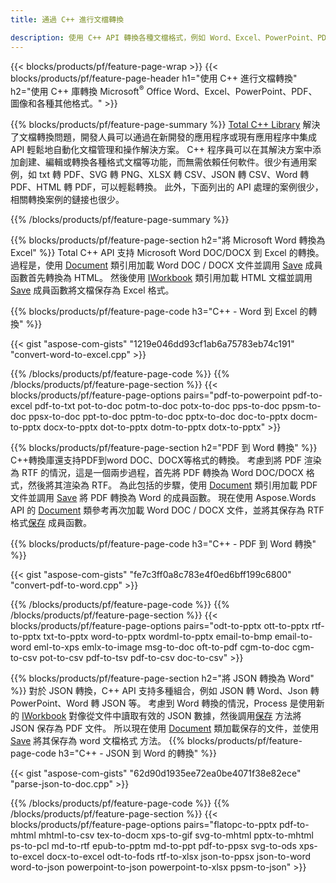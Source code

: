 ```yaml
---
title: 通過 C++ 進行文檔轉換 

description: 使用 C++ API 轉換各種文檔格式，例如 Word、Excel、PowerPoint、PDF、JSON、圖像等。 
---
```


{{< blocks/products/pf/feature-page-wrap >}}
{{< blocks/products/pf/feature-page-header h1="使用 C++ 進行文檔轉換" h2="使用 C++ 庫轉換 Microsoft<sup>&reg;</sup> Office Word、Excel、PowerPoint、PDF、圖像和各種其他格式。" >}}

{{% blocks/products/pf/feature-page-summary %}}
[Total C++ Library](https://products.aspose.com/total/cpp/) 解決了文檔轉換問題，開發人員可以通過在新開發的應用程序或現有應用程序中集成 API 輕鬆地自動化文檔管理和操作解決方案。 C++ 程序員可以在其解決方案中添加創建、編輯或轉換各種格式文檔等功能，而無需依賴任何軟件。很少有通用案例，如 txt 轉 PDF、SVG 轉 PNG、XLSX 轉 CSV、JSON 轉 CSV、Word 轉 PDF、HTML 轉 PDF，可以輕鬆轉換。 此外，下面列出的 API 處理的案例很少，相關轉換案例的鏈接也很少。 

{{% /blocks/products/pf/feature-page-summary  %}}

{{% blocks/products/pf/feature-page-section  h2="將 Microsoft Word 轉換為 Excel" %}}
Total C++ API 支持 Microsoft Word DOC/DOCX 到 Excel 的轉換。  過程是，使用 [Document](https://reference.aspose.com/words/cpp/class/aspose.words.document) 類引用加載 Word DOC / DOCX 文件並調用 [Save](https://reference.aspose.com/words/cpp/class/aspose.words.document#save_string_saveformat) 成員函數首先轉換為 HTML。 然後使用 [IWorkbook](https://reference.aspose.com/cells/cpp/class/aspose.cells.i_workbook) 類引用加載 HTML 文檔並調用 [Save](https://reference.aspose.com/cells/cpp/class/aspose.cells.i_workbook#a5dc7de23f7ceba76a05dc1d49f51502e) 成員函數將文檔保存為 Excel 格式。 

{{% blocks/products/pf/feature-page-code h3="C++ - Word 到 Excel 的轉換" %}}

{{< gist "aspose-com-gists" "1219e046dd93cf1ab6a75783eb74c191" "convert-word-to-excel.cpp" >}}

{{% /blocks/products/pf/feature-page-code  %}}
{{% /blocks/products/pf/feature-page-section %}}
{{< blocks/products/pf/feature-page-options pairs="pdf-to-powerpoint pdf-to-excel pdf-to-txt pot-to-doc potm-to-doc potx-to-doc pps-to-doc ppsm-to-doc ppsx-to-doc ppt-to-doc pptm-to-doc pptx-to-doc doc-to-pptx docm-to-pptx docx-to-pptx dot-to-pptx dotm-to-pptx dotx-to-pptx" >}}

{{% blocks/products/pf/feature-page-section  h2="PDF 到 Word 轉換" %}}
C++轉換庫還支持PDF到word DOC、DOCX等格式的轉換。 考慮到將 PDF 渲染為 RTF 的情況，這是一個兩步過程，首先將 PDF 轉換為 Word DOC/DOCX 格式，然後將其渲染為 RTF。 為此包括的步驟，使用 [Document](https://reference.aspose.com/pdf/cpp/class/aspose.pdf.document) 類引用加載 PDF 文件並調用 [Save](https://reference.aspose.com/pdf/cpp/class/aspose.pdf.document#adb8061c585440fde49c1263e68837f01) 將 PDF 轉換為 Word 的成員函數。 現在使用 Aspose.Words API 的 [Document](https://reference.aspose.com/words/cpp/class/aspose.words.document) 類參考再次加載 Word DOC / DOCX 文件，並將其保存為 RTF 格式[保存](https://reference.aspose.com/words/cpp/class/aspose.words.document#save_stream_saveformat) 成員函數。

{{% blocks/products/pf/feature-page-code h3="C++ - PDF 到 Word 轉換" %}}

{{< gist "aspose-com-gists" "fe7c3ff0a8c783e4f0ed6bff199c6800" "convert-pdf-to-word.cpp" >}}

{{% /blocks/products/pf/feature-page-code  %}}
{{% /blocks/products/pf/feature-page-section %}}
{{< blocks/products/pf/feature-page-options pairs="odt-to-pptx ott-to-pptx rtf-to-pptx txt-to-pptx word-to-pptx wordml-to-pptx email-to-bmp email-to-word eml-to-xps emlx-to-image msg-to-doc oft-to-pdf cgm-to-doc cgm-to-csv pot-to-csv pdf-to-tsv pdf-to-csv doc-to-csv" >}}

{{% blocks/products/pf/feature-page-section  h2="將 JSON 轉換為 Word" %}}
對於 JSON 轉換，C++ API 支持多種組合，例如 JSON 轉 Word、Json 轉 PowerPoint、Word 轉 JSON 等。 考慮到 Word 轉換的情況，Process 是使用新的 [IWorkbook](https://reference.aspose.com/cells/cpp/class/aspose.cells.i_workbook) 對像從文件中讀取有效的 JSON 數據，然後調用[保存](https://reference.aspose.com/cells/cpp/class/aspose.cells.i_workbook#a9460f52a2dec8f4bf623a4905167d997) 方法將 JSON 保存為 PDF 文件。 所以現在使用 [Document](https://reference.aspose.com/words/cpp/class/aspose.words.document) 類加載保存的文件，並使用 [Save](https://reference.aspose.com/words/cpp/class/aspose.words.document#save_string_saveformat) 將其保存為 word 文檔格式 方法。
{{% blocks/products/pf/feature-page-code h3="C++ - JSON 到 Word 的轉換" %}}

{{< gist "aspose-com-gists" "62d90d1935ee72ea0be4071f38e82ece" "parse-json-to-doc.cpp" >}}


{{% /blocks/products/pf/feature-page-code  %}}
{{% /blocks/products/pf/feature-page-section %}}
{{< blocks/products/pf/feature-page-options pairs="flatopc-to-pptx pdf-to-mhtml mhtml-to-csv tex-to-docm xps-to-gif svg-to-mhtml pptx-to-mhtml ps-to-pcl md-to-rtf epub-to-pptm md-to-ppt pdf-to-ppsx svg-to-ods xps-to-excel docx-to-excel odt-to-fods rtf-to-xlsx json-to-ppsx json-to-word word-to-json powerpoint-to-json powerpoint-to-xlsx ppsm-to-json" >}}